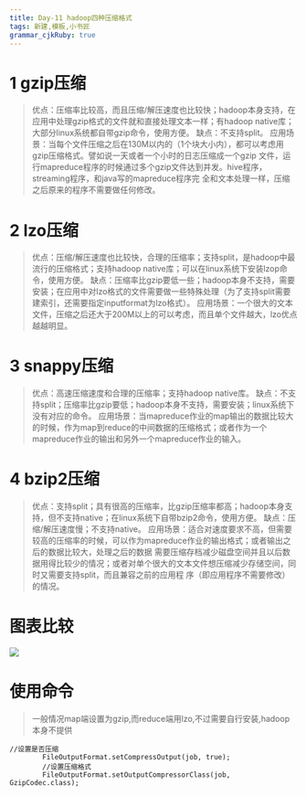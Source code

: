 ```yaml
---
title: Day-11 hadoop四种压缩格式
tags: 新建,模板,小书匠
grammar_cjkRuby: true
---
```



# 1 gzip压缩
>优点：压缩率比较高，而且压缩/解压速度也比较快；hadoop本身支持，在应用中处理gzip格式的文件就和直接处理文本一样；有hadoop native库；大部分linux系统都自带gzip命令，使用方便。
缺点：不支持split。
应用场景：当每个文件压缩之后在130M以内的（1个块大小内），都可以考虑用gzip压缩格式。譬如说一天或者一个小时的日志压缩成一个gzip 文件，运行mapreduce程序的时候通过多个gzip文件达到并发。hive程序，streaming程序，和java写的mapreduce程序完 全和文本处理一样，压缩之后原来的程序不需要做任何修改。
# 2 lzo压缩
>优点：压缩/解压速度也比较快，合理的压缩率；支持split，是hadoop中最流行的压缩格式；支持hadoop native库；可以在linux系统下安装lzop命令，使用方便。
缺点：压缩率比gzip要低一些；hadoop本身不支持，需要安装；在应用中对lzo格式的文件需要做一些特殊处理（为了支持split需要建索引，还需要指定inputformat为lzo格式）。
应用场景：一个很大的文本文件，压缩之后还大于200M以上的可以考虑，而且单个文件越大，lzo优点越越明显。
# 3 snappy压缩
>优点：高速压缩速度和合理的压缩率；支持hadoop native库。
缺点：不支持split；压缩率比gzip要低；hadoop本身不支持，需要安装；linux系统下没有对应的命令。
应用场景：当mapreduce作业的map输出的数据比较大的时候，作为map到reduce的中间数据的压缩格式；或者作为一个mapreduce作业的输出和另外一个mapreduce作业的输入。
# 4 bzip2压缩
>优点：支持split；具有很高的压缩率，比gzip压缩率都高；hadoop本身支持，但不支持native；在linux系统下自带bzip2命令，使用方便。
缺点：压缩/解压速度慢；不支持native。
应用场景：适合对速度要求不高，但需要较高的压缩率的时候，可以作为mapreduce作业的输出格式；或者输出之后的数据比较大，处理之后的数据 需要压缩存档减少磁盘空间并且以后数据用得比较少的情况；或者对单个很大的文本文件想压缩减少存储空间，同时又需要支持split，而且兼容之前的应用程 序（即应用程序不需要修改）的情况。
# 图表比较
![][1]

# 使用命令
>一般情况map端设置为gzip,而reduce端用lzo,不过需要自行安装,hadoop本身不提供

``` stylus
//设置是否压缩
		FileOutputFormat.setCompressOutput(job, true);
		//设置压缩格式
		FileOutputFormat.setOutputCompressorClass(job, GzipCodec.class);
```



  [1]: https://www.github.com/zyzfirst/note_images/raw/master/%E5%B0%8F%E4%B9%A6%E5%8C%A0/1508556733706.jpg